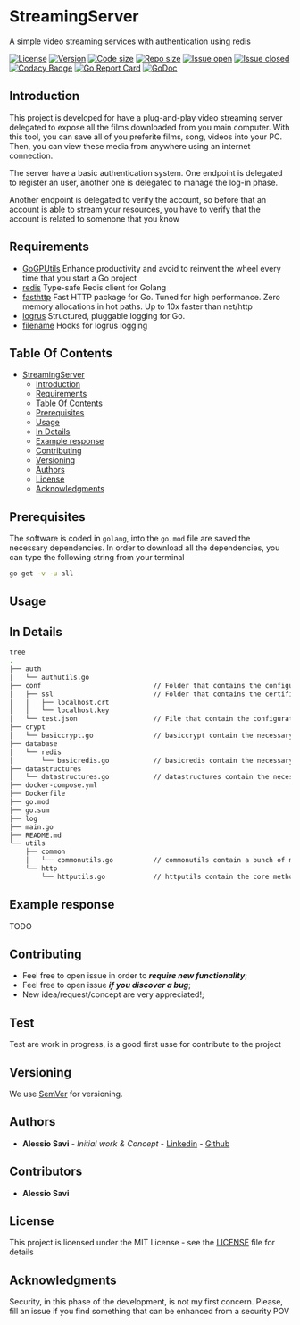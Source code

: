 # StreamingServer

A simple video streaming services with authentication using redis 

[![License](https://img.shields.io/github/license/alessiosavi/StreamingServer)](https://img.shields.io/github/license/alessiosavi/StreamingServer)
[![Version](https://img.shields.io/github/v/tag/alessiosavi/StreamingServer)](https://img.shields.io/github/v/tag/alessiosavi/StreamingServer)
[![Code size](https://img.shields.io/github/languages/code-size/alessiosavi/StreamingServer)](https://img.shields.io/github/languages/code-size/alessiosavi/StreamingServer)
[![Repo size](https://img.shields.io/github/repo-size/alessiosavi/StreamingServer)](https://img.shields.io/github/repo-size/alessiosavi/StreamingServer)
[![Issue open](https://img.shields.io/github/issues/alessiosavi/StreamingServer)](https://img.shields.io/github/issues/alessiosavi/StreamingServer)
[![Issue closed](https://img.shields.io/github/issues-closed/alessiosavi/StreamingServer)](https://img.shields.io/github/issues-closed/alessiosavi/StreamingServer)
[![Codacy Badge](https://api.codacy.com/project/badge/Grade/9c5dc127effe4048b33ed1718190c299)](https://app.codacy.com/manual/alessiosavi/StreamingServer?utm_source=github.com&utm_medium=referral&utm_content=alessiosavi/StreamingServer&utm_campaign=Badge_Grade_Dashboard)
[![Go Report Card](https://goreportcard.com/badge/github.com/alessiosavi/StreamingServer)](https://goreportcard.com/report/github.com/alessiosavi/StreamingServer)
[![GoDoc](https://godoc.org/github.com/alessiosavi/GoGPUtils?status.svg)](https://godoc.org/github.com/alessiosavi/StreamingServer)

## Introduction

This project is developed for have a plug-and-play video streaming server delegated to expose all the films downloaded from you main computer.
With this tool, you can save all of you preferite films, song, videos into your PC. Then, you can view these media from anywhere using an internet connection.

The server have a basic authentication system. One endpoint is delegated to register an user, another one is delegated to manage the log-in phase.

Another endpoint is delegated to verify the account, so before that an account is able to stream your resources, you have to verify that the account is related to somenone that you know 

## Requirements

- [GoGPUtils](https://github.com/alessiosavi/GoGPUtils/string) Enhance productivity and avoid to reinvent the wheel every time that you start a Go project 
- [redis](https://github.com/go-redis/redis) Type-safe Redis client for Golang
- [fasthttp](https://github.com/valyala/fasthttp) Fast HTTP package for Go. Tuned for high performance. Zero memory allocations in hot paths. Up to 10x faster than net/http  
- [logrus](https://github.com/sirupsen/logrus) Structured, pluggable logging for Go.
- [filename](https://github.com/onrik/logrus/) Hooks for logrus logging 


## Table Of Contents

- [StreamingServer](#StreamingServer)
  - [Introduction](#introduction)
  - [Requirements](#requirements)
  - [Table Of Contents](#table-of-contents)
  - [Prerequisites](#prerequisites)
  - [Usage](#usage)
  - [In Details](#in-details)
  - [Example response](#example-response)
  - [Contributing](#contributing)
  - [Versioning](#versioning)
  - [Authors](#authors)
  - [License](#license)
  - [Acknowledgments](#acknowledgments)

## Prerequisites

The software is coded in `golang`, into the `go.mod` file are saved the necessary dependencies.
In order to download all the dependencies, you can type the following string from your terminal 

```bash
go get -v -u all
```

## Usage




## In Details

```bash
tree
.
├── auth
│   └── authutils.go
├── conf                            // Folder that contains the configuration files 
│   ├── ssl                         // Folder that contains the certificate for the SSL connection
│   │   ├── localhost.crt
│   │   └── localhost.key
│   └── test.json                   // File that contain the configuration related to the tool
├── crypt                           
│   └── basiccrypt.go               // basiccrypt contain the necessary method to encrypt/decrypt data
├── database
│   └── redis
│       └── basicredis.go           // basicredis contain the necessary method to deal with save/load/update data from/to redis
├── datastructures
│   └── datastructures.go           // datastructures contain the necessary datastructure used among all the project
├── docker-compose.yml
├── Dockerfile
├── go.mod
├── go.sum
├── log
├── main.go
├── README.md
└── utils
    ├── common
    │   └── commonutils.go          // commonutils contain a bunch of method used as utils
    └── http
        └── httputils.go            // httputils contain the core method related to the HTTP functionalities
```

## Example response

TODO

## Contributing

- Feel free to open issue in order to __*require new functionality*__;  
- Feel free to open issue __*if you discover a bug*__;  
- New idea/request/concept are very appreciated!;  

## Test

Test are work in progress, is a good first usse for contribute to the project

## Versioning

We use [SemVer](http://semver.org/) for versioning.

## Authors

- **Alessio Savi** - *Initial work & Concept* - [Linkedin](https://www.linkedin.com/in/alessio-savi-2136b2188/) - [Github](https://github.com/alessiosavi/StreamingServer)

## Contributors
- **Alessio Savi** 

## License

This project is licensed under the MIT License - see the [LICENSE](LICENSE) file for details

## Acknowledgments

Security, in this phase of the development, is not my first concern. Please, fill an issue if you find something that can be enhanced from a security POV